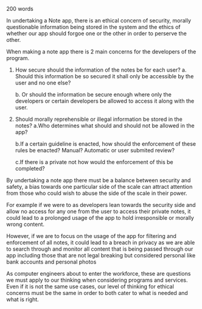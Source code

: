 200 words

In undertaking a Note app, there is an ethical concern of security, morally questionable information being stored 
in the system and the ethics of whether our app should forgoe one or the other in order to perserve the other.

When making a note app there is 2 main concerns for the developers of the program.

1. How secure should the information of the notes be for each user?
    a. Should this information be so secured it shall only be accessible by the user and no one else?

    b. Or should the information be secure enough where only the developers or certain developers be allowed to access it along with the user.

2. Should morally reprehensible or illegal information be stored in the notes?
   a.Who determines what should and should not be allowed in the app? 

   b.If a certain guideline is enacted, how should the enforcement of these rules be enacted? Manual? Automatic or user submited review? 

    c.If there is a private not how would the enforcement of this be completed?

By undertaking a note app there must be a balance between security and safety, a bias towards one particular side of the scale can attract attention from those
who could wish to abuse the side of the scale in their power.

For example if we were to as developers lean towards the security side and allow no access for any one from the user to access their private notes, 
it could lead to a prolonged usage of the app to hold irresponsible or morally wrong content.

However, if we are to focus on the usage of the app for filtering and enforcement of all notes,
it could lead to a breach in privacy as we are able to search through and monitor all content that is being passed through our app 
including those that are not legal breaking but considered personal like bank accounts and personal photos

As computer engineers about to enter the workforce, these are questions we must apply to our thinking when considering programs and services. 
Even if it is not the same use cases, our level of thinking for ethical concerns must be the same in order to both cater to what is needed and what is right.